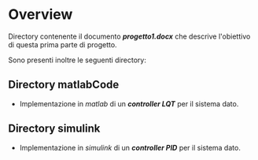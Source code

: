 # Overview
Directory contenente il documento ***progetto1.docx*** che descrive l'obiettivo di questa prima parte di progetto.

Sono presenti inoltre le seguenti directory:
## Directory matlabCode
- Implementazione in *matlab* di un ***controller LQT*** per il sistema dato.

## Directory simulink
- Implementazione in *simulink* di un ***controller PID*** per il sistema dato.

